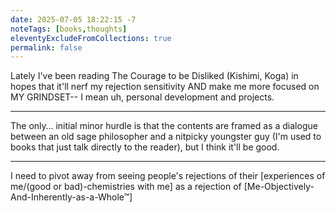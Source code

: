 ```yaml
---
date: 2025-07-05 18:22:15 -7
noteTags: [books,thoughts]
eleventyExcludeFromCollections: true
permalink: false
---
```

Lately I've been reading The Courage to be Disliked (Kishimi, Koga) in hopes that it'll nerf my rejection sensitivity AND make me more focused on MY GRINDSET-- I mean uh, personal development and projects.
- - -
The only… initial minor hurdle is that the contents are framed as a dialogue between an old sage philosopher and a nitpicky youngster guy (I'm used to books that just talk directly to the reader), but I think it'll be good.
- - -
I need to pivot away from seeing people's rejections of their [experiences of me/(good or bad)-chemistries with me] as a rejection of [Me-Objectively-And-Inherently-as-a-Whole™]